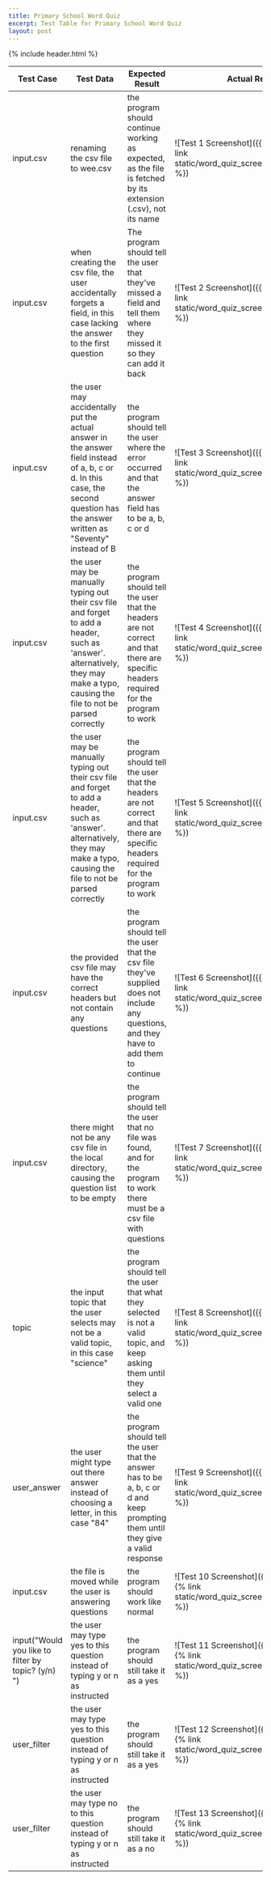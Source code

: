 ```yaml
---
title: Primary School Word Quiz
excerpt: Test Table for Primary School Word Quiz
layout: post
---
```

{% include header.html %}

<style>
.container {
  max-width: 65rem;
}
</style>

| Test Case                                          | Test Data                                                                                                                                                                         | Expected Result                                                                                                                           | Actual Result                                                                               |
|----------------------------------------------------|-----------------------------------------------------------------------------------------------------------------------------------------------------------------------------------|-------------------------------------------------------------------------------------------------------------------------------------------|---------------------------------------------------------------------------------------------|
| input.csv                                          | renaming the csv file to wee.csv                                                                                                                                                  | the program should continue working as expected, as the file is fetched by its extension (.csv), not its name                             | ![Test 1 Screenshot]({{ site.baseurl }}{% link static/word_quiz_screenshots/test1.png %})   |
| input.csv                                          | when creating the csv file, the user accidentally forgets a field, in this case lacking the answer to the first question                                                          | The program should tell the user that they've missed a field and tell them where they missed it so they can add it back                   | ![Test 2 Screenshot]({{ site.baseurl }}{% link static/word_quiz_screenshots/test2.png %})   |
| input.csv                                          | the user may accidentally put the actual answer in the answer field instead of a, b, c or d. In this case, the second question has the answer written as "Seventy" instead of B   | the program should tell the user where the error occurred and that the answer field has to be a, b, c or d                                | ![Test 3 Screenshot]({{ site.baseurl }}{% link static/word_quiz_screenshots/test3.png %})   |
| input.csv                                          | the user may be manually typing out their csv file and forget to add a header, such as 'answer'. alternatively, they may make a typo, causing the file to not be parsed correctly | the program should tell the user that the headers are not correct and that there are specific headers required for the program to work    | ![Test 4 Screenshot]({{ site.baseurl }}{% link static/word_quiz_screenshots/test4.png %})   |
| input.csv                                          | the user may be manually typing out their csv file and forget to add a header, such as 'answer'. alternatively, they may make a typo, causing the file to not be parsed correctly | the program should tell the user that the headers are not correct and that there are specific headers required for the program to work    | ![Test 5 Screenshot]({{ site.baseurl }}{% link static/word_quiz_screenshots/test5.png %})   |
| input.csv                                          | the provided csv file may have the correct headers but not contain any questions                                                                                                  | the program should tell the user that the csv file they've supplied does not include any questions, and they have to add them to continue | ![Test 6 Screenshot]({{ site.baseurl }}{% link static/word_quiz_screenshots/test6.png %})   |
| input.csv                                          | there might not be any csv file in the local directory, causing the question list to be empty                                                                                     | the program should tell the user that no file was found, and for the program to work there must be a csv file with questions              | ![Test 7 Screenshot]({{ site.baseurl }}{% link static/word_quiz_screenshots/test7.png %})   |
| topic                                              | the input topic that the user selects may not be a valid topic, in this case "science"                                                                                            | the program should tell the user that what they selected is not a valid topic, and keep asking them until they select a valid one         | ![Test 8 Screenshot]({{ site.baseurl }}{% link static/word_quiz_screenshots/test8.png %})   |
| user_answer                                        | the user might type out there answer instead of choosing a letter, in this case "84"                                                                                              | the program should tell the user that the answer has to be a, b, c or d and keep prompting them until they give a valid response          | ![Test 9 Screenshot]({{ site.baseurl }}{% link static/word_quiz_screenshots/test9.png %})   |
| input.csv                                          | the file is moved while the user is answering questions                                                                                                                           | the program should work like normal                                                                                                       | ![Test 10 Screenshot]({{ site.baseurl }}{% link static/word_quiz_screenshots/test10.png %}) |
| input("Would you like to filter by topic? (y/n) ") | the user may type yes to this question instead of typing y or n as instructed                                                                                                     | the program should still take it as a yes                                                                                                 | ![Test 11 Screenshot]({{ site.baseurl }}{% link static/word_quiz_screenshots/test11.png %}) |
| user_filter                                        | the user may type yes to this question instead of typing y or n as instructed                                                                                                     | the program should still take it as a yes                                                                                                 | ![Test 12 Screenshot]({{ site.baseurl }}{% link static/word_quiz_screenshots/test12.png %}) |
| user_filter                                        | the user may type no to this question instead of typing y or n as instructed                                                                                                      | the program should still take it as a no                                                                                                  | ![Test 13 Screenshot]({{ site.baseurl }}{% link static/word_quiz_screenshots/test13.png %}) |
